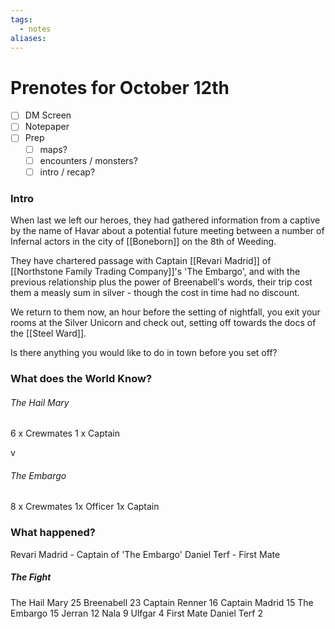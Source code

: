 ```yaml
---
tags:
  - notes
aliases:
---
```


# Prenotes for October 12th
- [ ] DM Screen
- [ ] Notepaper
- [ ] Prep
	- [ ] maps?
	- [ ] encounters / monsters?
	- [ ] intro / recap?

### Intro

When last we left our heroes, they had gathered information from a captive by the name of Havar about a potential future meeting between a number of Infernal actors in the city of [[Boneborn]] on the 8th of Weeding.

They have chartered passage with Captain [[Revari Madrid]] of [[Northstone Family Trading Company]]'s 'The Embargo', and with the previous relationship plus the power of Breenabell's words, their trip cost them a measly sum in silver - though the cost in time had no discount.

We return to them now, an hour before the setting of nightfall, you exit your rooms at the Silver Unicorn and check out, setting off towards the docs of the [[Steel Ward]].

Is there anything you would like to do in town before you set off?

### What does the World Know?
###### The Hail Mary
6 x Crewmates
1 x Captain

v

###### The Embargo
8 x Crewmates
1x Officer
1x Captain

### What happened?

Revari Madrid - Captain of 'The Embargo'
Daniel Terf - First Mate

##### The Fight
The Hail Mary 25
Breenabell 23
Captain Renner 16
Captain Madrid 15
The Embargo 15
Jerran 12
Nala 9
Ulfgar 4
First Mate Daniel Terf 2

